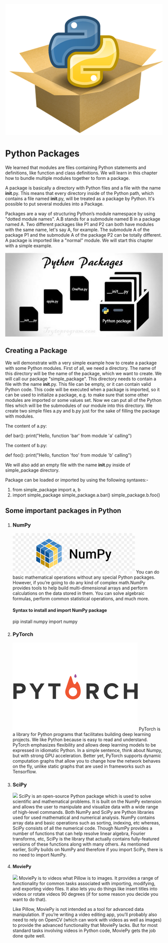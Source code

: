 ![](1.png)                                                   
# **Python Packages**    
We learned that modules are files containing Python statements and definitions, like function and class definitions. We will learn in this chapter how to bundle multiple modules together to form a package.

A package is basically a directory with Python files and a file with the name __init__.py. This means that every directory inside of the Python path, which contains a file named __init__.py, will be treated as a package by Python. It's possible to put several modules into a Package.

Packages are a way of structuring Python’s module namespace by using "dotted module names". A.B stands for a submodule named B in a package named A. Two different packages like P1 and P2 can both have modules with the same name, let's say A, for example. The submodule A of the package P1 and the submodule A of the package P2 can be totally different. A package is imported like a "normal" module. We will start this chapter with a simple example.

![](2.jpg)

## **Creating a Package** 
We will demonstrate with a very simple example how to create a package with some Python modules. First of all, we need a directory. The name of this directory will be the name of the package, which we want to create. We will call our package "simple_package". This directory needs to contain a file with the name __init__.py. This file can be empty, or it can contain valid Python code. This code will be executed when a package is imported, so it can be used to initialize a package, e.g. to make sure that some other modules are imported or some values set. Now we can put all of the Python files which will be the submodules of our module into this directory. We create two simple files a.py and b.py just for the sake of filling the package with modules.

The content of a.py:

def bar():
    print("Hello, function 'bar' from module 'a' calling")

The content of b.py:

def foo():
    print("Hello, function 'foo' from module 'b' calling")

We will also add an empty file with the name __init__.py inside of simple_package directory.

Package can be loaded or imported by using the following syntaxes:-
1) from simple_package import a, b
2) import simple_package
   simple_package.a.bar()
   simple_package.b.foo()

## **Some important packages in Python** 
1) ### NumPy
   ![](3.png)
   You can do basic mathematical operations without any special Python packages. However, if you’re going to do any kind of complex math.NumPy provides tools to help build multi-dimensional arrays and perform calculations on the data stored in them. You can solve algebraic formulas, perform common statistical operations, and much more.
   #### Syntax to install and import NumPy package
   pip install numpy
   import numpy

2) ### PyTorch
   ![](4.png)
   PyTorch is a library for Python programs that facilitates building deep learning projects. We like Python because is easy to read and understand. PyTorch emphasizes flexibility and allows deep learning models to be expressed in idiomatic Python.
   In a simple sentence, think about Numpy, but with strong GPU acceleration. Better yet, PyTorch supports dynamic computation graphs that allow you to change how the network behaves on the fly, unlike static graphs that are used in frameworks such as Tensorflow.
   
3) ### SciPy
   ![](scipy.png)
   SciPy is an open-source Python package which is used to solve scientific and mathematical problems. It is built on the NumPy extension and allows the user to manipulate and visualize data with a wide range of high-level commands. Both NumPy and SciPy are Python libraries used for used mathematical and numerical analysis. NumPy contains array data and basic operations such as sorting, indexing, etc whereas, SciPy consists of all the numerical code. Though NumPy provides a number of functions that can help resolve linear algebra, Fourier transforms, etc, SciPy is the library that actually contains fully-featured versions of these functions along with many others. As mentioned earlier, SciPy builds on NumPy and therefore if you import SciPy, there is no need to import NumPy.

4) #### MoviePy
    ![](moviepy.jpg)
    MoviePy is to videos what Pillow is to images. It provides a range of functionality for common tasks associated with importing, modifying, and exporting video files. It also lets you do things like insert titles into videos or rotate videos 90 degrees (if for some reason you decide you want to do that).

    Like Pillow, MoviePy is not intended as a tool for advanced data manipulation. If you’re writing a video editing app, you’ll probably also need to rely on OpenCV (which can work with videos as well as images) to provide the advanced functionality that MoviePy lacks. But for most standard tasks involving videos in Python code, MoviePy gets the job done quite well.

 